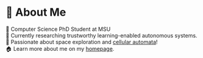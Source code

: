 # 📜 About Me
🔬 Computer Science PhD Student at MSU <br>
🚜 Currently researching trustworthy learning-enabled autonomous systems. <br>
🚀 Passionate about space exploration and [cellular automata](https://solzilberman.github.io/reactGameofLife/)!<br>
🏠 Learn more about me on my [homepage](https://solzilberman.github.io/).
<!---
<p>
<p align="left"> <img src="https://komarev.com/ghpvc/?username=solzilberman" alt="solzilberman" />
</p>
--->
